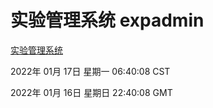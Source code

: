 # 实验管理系统 expadmin
[实验管理系统](http://59.174.27.143:56808/expadmin-782313d2-e1b1-4ea7-932e-3a55e6a1a4d0/)

2022年 01月 17日 星期一 06:40:08 CST

2022年 01月 16日 星期日 22:40:08 GMT
